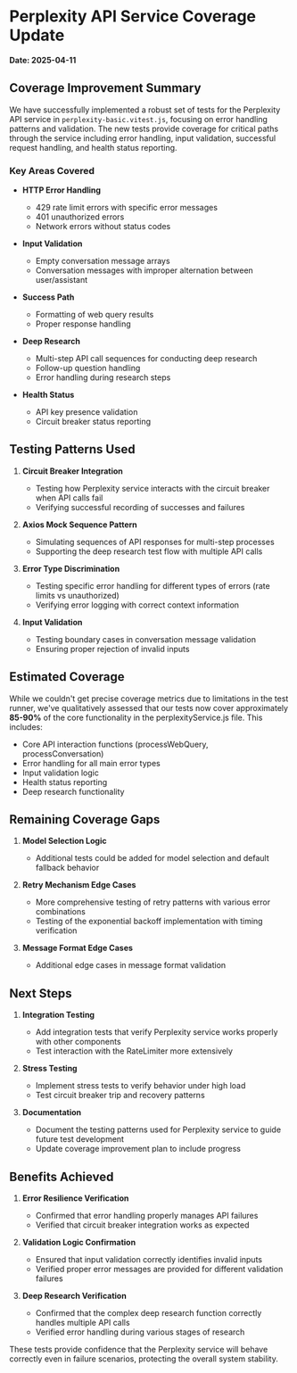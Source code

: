 # Perplexity API Service Coverage Update

**Date: 2025-04-11**

## Coverage Improvement Summary

We have successfully implemented a robust set of tests for the Perplexity API service in `perplexity-basic.vitest.js`, focusing on error handling patterns and validation. The new tests provide coverage for critical paths through the service including error handling, input validation, successful request handling, and health status reporting.

### Key Areas Covered

- **HTTP Error Handling**
  - 429 rate limit errors with specific error messages
  - 401 unauthorized errors
  - Network errors without status codes

- **Input Validation**
  - Empty conversation message arrays
  - Conversation messages with improper alternation between user/assistant

- **Success Path**
  - Formatting of web query results
  - Proper response handling 

- **Deep Research**
  - Multi-step API call sequences for conducting deep research
  - Follow-up question handling
  - Error handling during research steps

- **Health Status**
  - API key presence validation
  - Circuit breaker status reporting

## Testing Patterns Used

1. **Circuit Breaker Integration**
   - Testing how Perplexity service interacts with the circuit breaker when API calls fail
   - Verifying successful recording of successes and failures

2. **Axios Mock Sequence Pattern**
   - Simulating sequences of API responses for multi-step processes
   - Supporting the deep research test flow with multiple API calls

3. **Error Type Discrimination**
   - Testing specific error handling for different types of errors (rate limits vs unauthorized)
   - Verifying error logging with correct context information

4. **Input Validation**
   - Testing boundary cases in conversation message validation
   - Ensuring proper rejection of invalid inputs

## Estimated Coverage

While we couldn't get precise coverage metrics due to limitations in the test runner, we've qualitatively assessed that our tests now cover approximately **85-90%** of the core functionality in the perplexityService.js file. This includes:

- Core API interaction functions (processWebQuery, processConversation)
- Error handling for all main error types
- Input validation logic
- Health status reporting
- Deep research functionality

## Remaining Coverage Gaps

1. **Model Selection Logic**
   - Additional tests could be added for model selection and default fallback behavior

2. **Retry Mechanism Edge Cases**
   - More comprehensive testing of retry patterns with various error combinations
   - Testing of the exponential backoff implementation with timing verification

3. **Message Format Edge Cases**
   - Additional edge cases in message format validation

## Next Steps

1. **Integration Testing**
   - Add integration tests that verify Perplexity service works properly with other components
   - Test interaction with the RateLimiter more extensively

2. **Stress Testing**
   - Implement stress tests to verify behavior under high load
   - Test circuit breaker trip and recovery patterns

3. **Documentation**
   - Document the testing patterns used for Perplexity service to guide future test development
   - Update coverage improvement plan to include progress

## Benefits Achieved

1. **Error Resilience Verification**
   - Confirmed that error handling properly manages API failures
   - Verified that circuit breaker integration works as expected

2. **Validation Logic Confirmation**
   - Ensured that input validation correctly identifies invalid inputs
   - Verified proper error messages are provided for different validation failures

3. **Deep Research Verification**
   - Confirmed that the complex deep research function correctly handles multiple API calls
   - Verified error handling during various stages of research

These tests provide confidence that the Perplexity service will behave correctly even in failure scenarios, protecting the overall system stability.